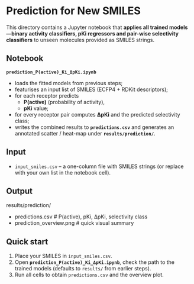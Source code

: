 Prediction for New SMILES
===================================

This directory contains a Jupyter notebook that **applies all trained
models—binary activity classifiers, pKi regressors and pair-wise
selectivity classifiers** to unseen molecules provided as SMILES strings.

Notebook
--------

**`prediction_P(active)_Ki_ΔpKi.ipynb`**  
* loads the fitted models from previous steps;  
* featurises an input list of SMILES (ECFP4 + RDKit descriptors);  
* for each receptor predicts  
  * **P(active)** (probability of activity),  
  * **pKi** value;  
* for every receptor pair computes **ΔpKi** and the predicted
  selectivity class;  
* writes the combined results to **`predictions.csv`** and generates an
  annotated scatter / heat-map under **`results/prediction/`**.

Input
-----

* `input_smiles.csv` – a one-column file with SMILES strings
  (or replace with your own list in the notebook cell).

Output
------

results/prediction/
* predictions.csv # P(active), pKi, ΔpKi, selectivity class
*  prediction_overview.png # quick visual summary

Quick start
-----------

1. Place your SMILES in `input_smiles.csv`.  
2. Open **`prediction_P(active)_Ki_ΔpKi.ipynb`**, check the path to the
   trained models (defaults to `results/` from earlier steps).  
3. Run all cells to obtain `predictions.csv` and the overview plot.
